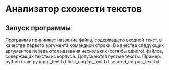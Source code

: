 # Анализатор схожести текстов
## Запуск программы
Программа принимает название файла, содержащего входной текст,
в качестве первого аргумента командной строки. В качестве следующих аргументов
передаются названия нескольких (хотя бы одного) файлов, содержащих тексты из 
корпуса. Допускаются пустые тексты.
Пример: python main.py input_text.txt first_corpus_text.txt second_corpus_text.txt 